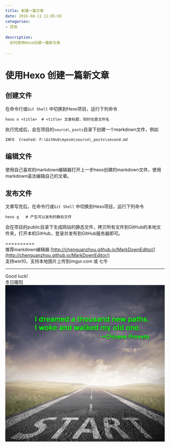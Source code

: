 ```yaml
---
title: 新建一篇文章
date: 2016-08-11 11:05:02
categories:
- 其他

description:
  如何使用Hexo创建一篇新文章

---
```


# 使用Hexo 创建一篇新文章

## 创建文件
在命令行或`Git Shell` 中切换到Hexo项目，运行下列命令
```
hexo n <title>  # <title> 文章标题，同时也是文件名
```
执行完成后，会在项目的`source\_posts`目录下创建一个markdown文件，例如
```
INFO  Created: F:\GitHub\myocm\source\_posts\second.md
```

## 编辑文件
使用自己喜欢的markdown编辑器打开上一步hexo创建的markdown文件，使用markdown语法编辑自己的文章。


## 发布文件
文章写完后，在命令行或`Git Shell` 中切换到Hexo项目，运行下列命令
```
hexo g   # 产生可以发布的静态文件
```
会在项目的public目录下生成网站的静态文件，拷贝所有文件到GitHub的本地文件夹，打开本机GitHub，登录并发布到GitHub服务器即可。

==========  
推荐markdown编辑器
[http://chenguanzhou.github.io/MarkDownEditor/](http://chenguanzhou.github.io/MarkDownEditor/)  
支持win10，支持本地图片上传到imgur.com 或 七牛

----
Good luck!  
冬日暖阳
![](/img/fab34411cdca2bfa7558d8f8891c9860.png)
